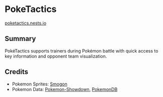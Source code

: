 # PokeTactics

[poketactics.nests.io]()

## Summary

PokéTactics supports trainers during Pokémon battle with quick access to key information and opponent team visualization.

## Credits

* Pokemon Sprites: [Smogon](http://www.smogon.com/)
* Pokemon Data: [Pokemon-Showdown](https://github.com/Zarel/Pokemon-Showdown), [PokemonDB](http://pokemondb.net/type/dual)
